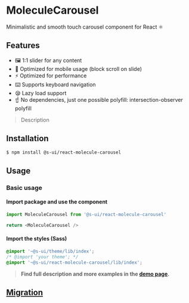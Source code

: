 # MoleculeCarousel

Minimalistic and smooth touch carousel component for React ⚛️

## Features

- 🖼️ 1:1 slider for any content
- 📱 Optimized for mobile usage (block scroll on slide)
- ⚡ Optimized for performance
- ⌨️ Supports keyboard navigation
- 😪 Lazy load support
- ☝️ No dependencies, just one possible polyfill: intersection-observer polyfill

> Description

<!-- ![](./assets/preview.png) -->

## Installation

```sh
$ npm install @s-ui/react-molecule-carousel
```

## Usage

### Basic usage

#### Import package and use the component

```js
import MoleculeCarousel from '@s-ui/react-molecule-carousel'

return <MoleculeCarousel />
```

#### Import the styles (Sass)

```css
@import '~@s-ui/theme/lib/index';
/* @import 'your theme'; */
@import '~@s-ui/react-molecule-carousel/lib/index';
```

> **Find full description and more examples in the [demo page](#).**

## [Migration](<Migration.md>)
